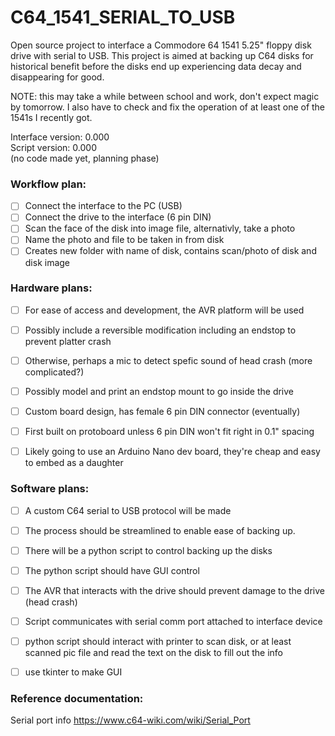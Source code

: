 # C64_1541_SERIAL_TO_USB
Open source project to interface a Commodore 64 1541 5.25" floppy disk drive with serial to USB. This project is aimed at backing up C64 disks for historical benefit before the disks end up experiencing data decay and disappearing for good.

NOTE: this may take a while between school and work, don't expect magic by tomorrow. I also have to check and fix the operation of at least one of the 1541s I recently got.  

Interface version: 0.000  
Script version: 0.000  
(no code made yet, planning phase)  


### Workflow plan:
- [ ] Connect the interface to the PC (USB)
- [ ] Connect the drive to the interface (6 pin DIN)
- [ ] Scan the face of the disk into image file, alternativly, take a photo
- [ ] Name the photo and file to be taken in from disk
- [ ] Creates new folder with name of disk, contains scan/photo of disk and disk image

### Hardware plans:
- [ ] For ease of access and development, the AVR platform will be used
- [ ] Possibly include a reversible modification including an endstop to prevent platter crash
- [ ] Otherwise, perhaps a mic to detect spefic sound of head crash (more complicated?)
- [ ] Possibly model and print an endstop mount to go inside the drive
- [ ] Custom board design, has female 6 pin DIN connector (eventually)
- [ ] First built on protoboard unless 6 pin DIN won't fit right in 0.1" spacing
- [ ] Likely going to use an Arduino Nano dev board, they're cheap and easy to embed as a daughter


### Software plans:
- [ ] A custom C64 serial to USB protocol will be made
- [ ] The process should be streamlined to enable ease of backing up.
- [ ] There will be a python script to control backing up the disks
- [ ] The python script should have GUI control
- [ ] The AVR that interacts with the drive should prevent damage to the drive (head crash)
- [ ] Script communicates with serial comm port attached to interface device
- [ ] python script should interact with printer to scan disk, or at least scanned pic file and
   read the text on the disk to fill out the info  
- [ ] use tkinter to make GUI  


### Reference documentation:
Serial port info
https://www.c64-wiki.com/wiki/Serial_Port








